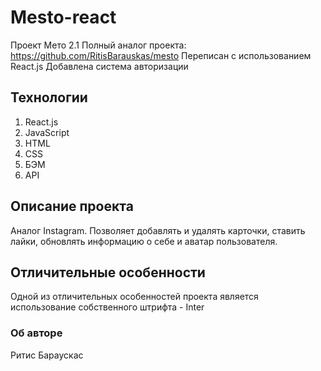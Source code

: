 # Mesto-react
Проект Мето 2.1
Полный аналог проекта: https://github.com/RitisBarauskas/mesto
Переписан с использованием React.js
Добавлена система авторизации

## Технологии

1. React.js
2. JavaScript
3. HTML
4. CSS
5. БЭМ
6. API

## Описание проекта
Аналог Instagram. Позволяет добавлять и удалять карточки, ставить лайки, обновлять информацию о себе и аватар пользователя.

## Отличительные особенности
Одной из отличительных особенностей проекта является использование собственного штрифта - Inter

### Об авторе
Ритис Бараускас
